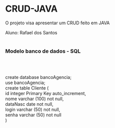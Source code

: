 # CRUD-JAVA
O projeto visa apresentar um CRUD feito em JAVA <br>

Aluno: Rafael dos Santos <br><br>
<h3> Modelo banco de dados - SQL </h3> <br><br>

create database bancoAgencia;<br>
use bancoAgencia;<br>
create table Cliente (<br>
id integer Primary Key auto_increment, <br>
nome varchar (100) not null, <br>
dataNasc date not null, <br>
login varchar (50) not null, <br>
senha varchar (50) not null <br>
)<br>